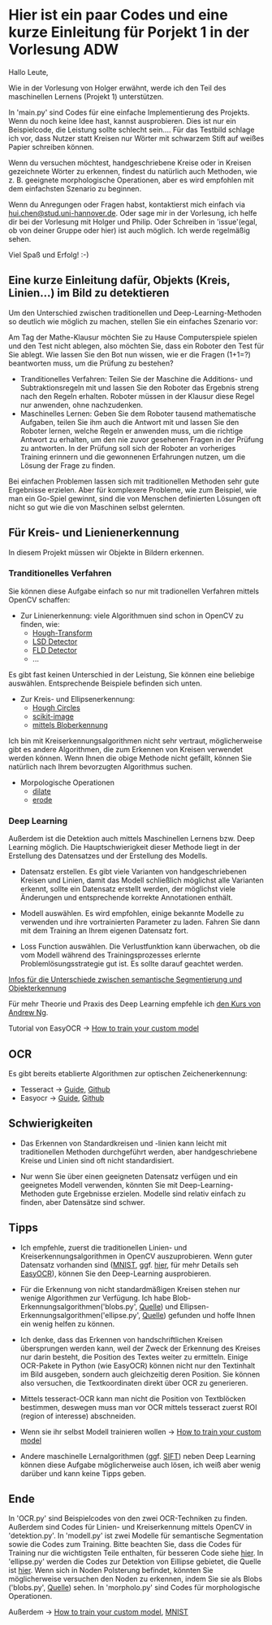 # Hier ist ein paar Codes und eine kurze Einleitung für Porjekt 1 in der Vorlesung ADW

Hallo Leute, 

Wie in der Vorlesung von Holger erwähnt, werde ich den Teil des maschinellen Lernens (Projekt 1) unterstützen.

In 'main.py' sind Codes für eine einfache Implementierung des Projekts. Wenn du noch keine Idee hast, kannst ausprobieren. Dies ist nur ein Beispielcode, die Leistung sollte schlecht sein.... Für das Testbild schlage ich vor, dass Nutzer statt Kreisen nur Wörter mit schwarzem Stift auf weißes Papier schreiben können. 

Wenn du versuchen möchtest, handgeschriebene Kreise oder in Kreisen gezeichnete Wörter zu erkennen, findest du natürlich auch Methoden, wie z. B. geeignete morphologische Operationen, aber es wird empfohlen mit dem einfachsten Szenario zu beginnen.

Wenn du Anregungen oder Fragen habst, kontaktierst mich einfach via <hui.chen@stud.uni-hannover.de>. Oder sage mir in der Vorlesung, ich helfe dir bei der Vorlesung mit Holger und Philip. Oder Schreiben in 'issue'(egal, ob von deiner Gruppe oder hier) ist auch möglich. Ich werde regelmäßig sehen.

Viel Spaß und Erfolg! :-)

## Eine kurze Einleitung dafür, Objekts (Kreis, Linien...) im Bild zu detektieren

Um den Unterschied zwischen traditionellen und Deep-Learning-Methoden so deutlich wie möglich zu machen, stellen Sie ein einfaches Szenario vor:

Am Tag der Mathe-Klausur möchten Sie zu Hause Computerspiele spielen und den Test nicht ablegen, also möchten Sie, dass ein Roboter den Test für Sie ablegt. Wie lassen Sie den Bot nun wissen, wie er die Fragen (1+1=?) beantworten muss, um die Prüfung zu bestehen? 
- Tranditionelles Verfahren: Teilen Sie der Maschine die Additions- und Subtraktionsregeln mit und lassen Sie den Roboter das Ergebnis streng nach den Regeln erhalten. Roboter müssen in der Klausur diese Regel nur anwenden, ohne nachzudenken.
- Maschinelles Lernen: Geben Sie dem Roboter tausend mathematische Aufgaben, teilen Sie ihm auch die Antwort mit und lassen Sie den Roboter lernen, welche Regeln er anwenden muss, um die richtige Antwort zu erhalten, um den nie zuvor gesehenen Fragen in der Prüfung zu antworten. In der Prüfung soll sich der Roboter an vorheriges Training erinnern und die gewonnenen Erfahrungen nutzen, um die Lösung der Frage zu finden.

Bei einfachen Problemen lassen sich mit traditionellen Methoden sehr gute Ergebnisse erzielen. Aber für komplexere Probleme, wie zum Beispiel, wie man ein Go-Spiel gewinnt, sind die von Menschen definierten Lösungen oft nicht so gut wie die von Maschinen selbst gelernten. 

## Für Kreis- und Lienienerkennung

In diesem Projekt müssen wir Objekte in Bildern erkennen. 

### Tranditionelles Verfahren
Sie können diese Aufgabe einfach so nur mit tradionellen Verfahren mittels OpenCV schaffen:
- Zur Linienerkennung: viele Algorithmuen sind schon in OpenCV zu finden, wie:
    - [Hough-Transform](https://www.geeksforgeeks.org/line-detection-python-opencv-houghline-method/)
    - [LSD Detector](https://docs.opencv.org/3.4/d1/dbd/classcv_1_1line__descriptor_1_1LSDDetector.html)
    - [FLD Detector](https://docs.opencv.org/4.x/df/ded/group__ximgproc__fast__line__detector.html)
    - ...

Es gibt fast keinen Unterschied in der Leistung, Sie können eine beliebige auswählen. Entsprechende Beispiele befinden sich unten.

- Zur Kreis- und Ellipsenerkennung:
    - [Hough Circles](https://www.geeksforgeeks.org/circle-detection-using-opencv-python/)
    - [scikit-image](https://scikit-image.org/docs/dev/auto_examples/edges/plot_circular_elliptical_hough_transform.html#sphx-glr-auto-examples-edges-plot-circular-elliptical-hough-transform-py)
    - [mittels Bloberkennung](https://www.geeksforgeeks.org/find-circles-and-ellipses-in-an-image-using-opencv-python/)

Ich bin mit Kreiserkennungsalgorithmen nicht sehr vertraut, möglicherweise gibt es andere Algorithmen, die zum Erkennen von Kreisen verwendet werden können. 
Wenn Ihnen die obige Methode nicht gefällt, können Sie natürlich nach Ihrem bevorzugten Algorithmus suchen. 

- Morpologische Operationen
    - [dilate](https://docs.opencv.org/3.4/db/df6/tutorial_erosion_dilatation.html)
    - [erode](https://docs.opencv.org/3.4/db/df6/tutorial_erosion_dilatation.html)

### Deep Learning
Außerdem ist die Detektion auch mittels Maschinellen Lernens bzw. Deep Learning möglich. Die Hauptschwierigkeit dieser Methode liegt in der Erstellung des Datensatzes und der Erstellung des Modells. 

- Datensatz erstellen. Es gibt viele Varianten von handgeschriebenen Kreisen und Linien, damit das Modell schließlich möglichst alle Varianten erkennt, sollte ein Datensatz erstellt werden, der möglichst viele Änderungen und entsprechende korrekte Annotationen enthält.

- Modell auswählen. Es wird empfohlen, einige bekannte Modelle zu verwenden und ihre vortrainierten Parameter zu laden. Fahren Sie dann mit dem Training an Ihrem eigenen Datensatz fort. 

- Loss Function auswählen. Die Verlustfunktion kann überwachen, ob die vom Modell während des Trainingsprozesses erlernte Problemlösungsstrategie gut ist. Es sollte darauf geachtet werden. 

[Infos für die Unterschiede zwischen semantische Segmentierung und Objekterkennung](https://cs.stackexchange.com/questions/51387/what-is-the-difference-between-object-detection-semantic-segmentation-and-local#:~:text=%22Object%20detection%22%20is%20localizing%20%2B%20classifying%20all%20instances,per-pixel%20classification.%20Also%20wrt%20involved%20metrics%20%28source%3A%20https%3A%2F%2Fdevblogs.nvidia.com%2Fparallelforall%2Fdeep-learning-object-detection-digits%2F%29) 

Für mehr Theorie und Praxis des Deep Learning empfehle ich [den Kurs von Andrew Ng](https://www.deeplearning.ai/courses/). 

Tutorial von EasyOCR -> [How to train your custom model](https://github.com/JaidedAI/EasyOCR/blob/master/custom_model.md)

## OCR

Es gibt bereits etablierte Algorithmen zur optischen Zeichenerkennung:
- Tesseract -> [Guide](https://nanonets.com/blog/ocr-with-tesseract/), [Github](https://github.com/tesseract-ocr/tesseract)
- Easyocr -> [Guide](https://pyimagesearch.com/2020/09/14/getting-started-with-easyocr-for-optical-character-recognition/), [Github](https://github.com/JaidedAI/EasyOCR)

## Schwierigkeiten

- Das Erkennen von Standardkreisen und -linien kann leicht mit traditionellen Methoden durchgeführt werden, aber handgeschriebene Kreise und Linien sind oft nicht standardisiert.

- Nur wenn Sie über einen geeigneten Datensatz verfügen und ein geeignetes Modell verwenden, könnten Sie mit Deep-Learning-Methoden gute Ergebnisse erzielen. Modelle sind relativ einfach zu finden, aber Datensätze sind schwer.

## Tipps

- Ich empfehle, zuerst die traditionellen Linien- und Kreiserkennungsalgorithmen in OpenCV auszuprobieren. Wenn guter Datensatz vorhanden sind ([MNIST](http://yann.lecun.com/exdb/mnist/), ggf. [hier](https://github.com/clovaai/deep-text-recognition-benchmark), für mehr Details seh [EasyOCR](https://github.com/JaidedAI/EasyOCR/blob/master/custom_model.md)), können Sie den Deep-Learning ausprobieren. 

- Für die Erkennung von nicht standardmäßigen Kreisen stehen nur wenige Algorithmen zur Verfügung. Ich habe Blob-Erkennungsalgorithmen('blobs.py', [Quelle](https://www.geeksforgeeks.org/find-circles-and-ellipses-in-an-image-using-opencv-python/)) und Ellipsen-Erkennungsalgorithmen('ellipse.py', [Quelle](https://scikit-image.org/docs/dev/auto_examples/edges/plot_circular_elliptical_hough_transform.html#sphx-glr-auto-examples-edges-plot-circular-elliptical-hough-transform-py)) gefunden und hoffe Ihnen ein wenig helfen zu können.

- Ich denke, dass das Erkennen von handschriftlichen Kreisen übersprungen werden kann, weil der Zweck der Erkennung des Kreises nur darin besteht, die Position des Textes weiter zu ermitteln. Einige OCR-Pakete in Python (wie EasyOCR) können nicht nur den Textinhalt im Bild ausgeben, sondern auch gleichzeitig deren Position. Sie können also versuchen, die Textkoordinaten direkt über OCR zu generieren. 

- Mittels tesseract-OCR kann man nicht die Position von Textblöcken bestimmen, deswegen muss man vor OCR mittels tesseract zuerst ROI (region of interesse) abschneiden.

- Wenn sie ihr selbst Modell trainieren wollen -> [How to train your custom model](https://github.com/JaidedAI/EasyOCR/blob/master/custom_model.md)

- Andere maschinelle Lernalgorithmen (ggf. [SIFT](https://en.wikipedia.org/wiki/Scale-invariant_feature_transform)) neben Deep Learning können diese Aufgabe möglicherweise auch lösen, ich weiß aber wenig darüber und kann keine Tipps geben. 

## Ende
In 'OCR.py' sind Beispielcodes von den zwei OCR-Techniken zu finden. Außerdem sind Codes für Linien- und Kreiserkennung mittels OpenCV in 'detektion.py'. In 'modell.py' ist zwei Modelle für semantische Segmentation sowie die Codes zum Training. Bitte beachten Sie, dass die Codes für Training nur die wichtigsten Teile enthalten, für besseren Code siehe [hier](https://github.com/asagar60/TableNet-pytorch/tree/main/Training). In 'ellipse.py' werden die Codes zur Detektion von Eillipse gebietet, die Quelle ist [hier](https://scikit-image.org/docs/dev/auto_examples/edges/plot_circular_elliptical_hough_transform.html#sphx-glr-auto-examples-edges-plot-circular-elliptical-hough-transform-py). Wenn sich in Noden Polsterung befindet, könnten Sie möglicherweise versuchen den Noden zu erkennen, indem Sie sie als Blobs ('blobs.py', [Quelle](https://www.geeksforgeeks.org/find-circles-and-ellipses-in-an-image-using-opencv-python/)) sehen. In 'morpholo.py' sind Codes für morphologische Operationen. 

Außerdem -> [How to train your custom model](https://github.com/JaidedAI/EasyOCR/blob/master/custom_model.md), [MNIST](http://yann.lecun.com/exdb/mnist/)
